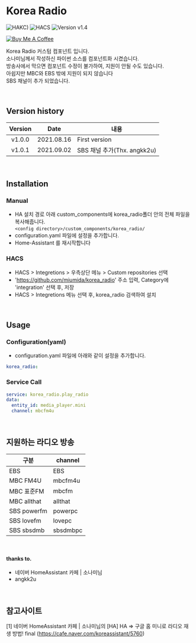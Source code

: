 # Korea Radio

![HAKC)][hakc-shield]
![HACS][hacs-shield]
![Version v1.4][version-shield]

<a href="https://www.buymeacoffee.com/miumida" target="_blank"><img src="https://www.buymeacoffee.com/assets/img/custom_images/white_img.png" alt="Buy Me A Coffee"></a>

Korea Radio 커스텀 컴포넌트 입니다.<br>
소나미님께서 작성하신 파이썬 소스를 컴포넌트화 시켰습니다.<br>
방송사에서 막으면 컴포넌트 수정이 불가하여, 지원이 안될 수도 있습니다.<br>
아쉽지만 MBC와 EBS 밖에 지원이 되지 않습니다<br>
SBS 채널이 추가 되었습니다.<br>

<br>

## Version history
| Version | Date        | 내용              |
| :-----: | :---------: | ----------------------- |
| v1.0.0  | 2021.08.16  | First version  |
| v1.0.1  | 2021.09.02  | SBS 채널 추가(Thx. angkk2u)  |

<br>

## Installation
### Manual
- HA 설치 경로 아래 custom_components에 korea_radio폴더 안의 전체 파일을 복사해줍니다.<br>
  `<config directory>/custom_components/korea_radio/`<br>
- configuration.yaml 파일에 설정을 추가합니다.<br>
- Home-Assistant 를 재시작합니다<br>
### HACS
- HACS > Integretions > 우측상단 메뉴 > Custom repositories 선택
- 'https://github.com/miumida/korea_radio' 주소 입력, Category에 'integration' 선택 후, 저장
- HACS > Integretions 메뉴 선택 후, korea_radio 검색하여 설치

<br>

## Usage
### Configuration(yaml)
- configuration.yaml 파일에 아래와 같이 설정을 추가합니다.
```yaml
korea_radio:
```
### Service Call
```yaml
service: korea_radio.play_radio
data:
  entity_id: media_player.mini
  channel: mbcfm4u
```

<br>

## 지원하는 라디오 방송
|구분|channel|
|-------|---------|
|EBS|EBS|
|MBC FM4U|mbcfm4u|
|MBC 표준FM|mbcfm|
|MBC allthat|allthat|
|SBS powerfm|powerpc|
|SBS lovefm|lovepc|
|SBS sbsdmb|sbsdmbpc|

<br>

#### thanks to.
- 네이버 HomeAssistant 카페 | 소나미님
- angkk2u

<br>

## 참고사이트
[1] 네이버 HomeAssistant 카페 | 소나미님의 [HA] HA => 구글 홈 미니로 라디오 재생 방법! final (<https://cafe.naver.com/koreassistant/5760>)<br>

[version-shield]: https://img.shields.io/badge/version-v1.0.1-orange.svg
[hakc-shield]: https://img.shields.io/badge/HAKC-Enjoy-blue.svg
[hacs-shield]: https://img.shields.io/badge/HACS-Custom-red.svg
